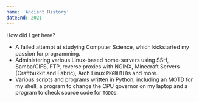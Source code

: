 ```yaml
---
name: 'Ancient History'
dateEnd: 2021
---
```


How did I get here?

- A failed attempt at studying Computer Science, which kickstarted my passion for programming.
- Administering various Linux-based home-servers using SSH, Samba/CIFS, FTP, reverse proxies with NGINX, Minecraft Servers (Craftbukkit and Fabric), Arch Linux `PKGBUILD`s and more.
- Various scripts and programs written in Python, including an MOTD for my shell, a program to change the CPU governor on my laptop and a program to check source code for `TODO`s.
<!-- - Various scripts and programs written in Python, including an MOTD for my shell, a program to change the CPU governor on my laptop, a program to check source code for `TODO`s and an early attempt at writing `tfmt`. -->
